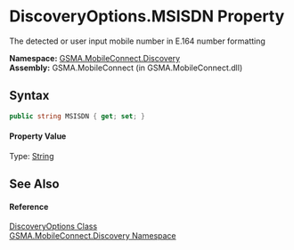 DiscoveryOptions.MSISDN Property
================================
The detected or user input mobile number in E.164 number formatting

**Namespace:** [GSMA.MobileConnect.Discovery][1]  
**Assembly:** GSMA.MobileConnect (in GSMA.MobileConnect.dll)

Syntax
------

```csharp
public string MSISDN { get; set; }
```

#### Property Value
Type: [String][2]

See Also
--------

#### Reference
[DiscoveryOptions Class][3]  
[GSMA.MobileConnect.Discovery Namespace][1]  

[1]: ../README.md
[2]: http://msdn.microsoft.com/en-us/library/s1wwdcbf
[3]: README.md
[4]: ../../_icons/Help.png